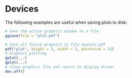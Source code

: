 # Devices

The following examples are useful when saving plots to disk:

```R
# Save the active graphics window to a file
ggsave(file = "plot.pdf")

# Save all future graphics to file myplots.pdf
pdf("plot", height = 5, width = 5, pointsize = 11)
# Graphics plotting
qplot(...)
qplot(...)
# Close graphics file and return to display driver
dev.off()
```
